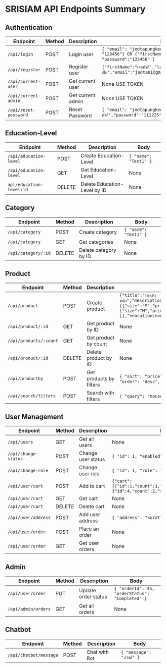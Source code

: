 # SRISIAM API Endpoints Summary

## Authentication

| Endpoint              | Method | Description       | Body                                                                                                           |
| --------------------- | ------ | ----------------- | -------------------------------------------------------------------------------------------------------------- |
| `/api/login`          | POST   | Login user        | `{ "email": "jedtapungkee@gmail.com", "password": "123456"} OR {"firstName":"เจตพังคี", "password":"123456" }` |
| `/api/register`       | POST   | Register user     | `{"firstName":"เจตพังคี","lastName":"คล้ายเข็ม","email":"jedta01@gmail.com","password":"123456"`               |
| `/api/current-user`   | POST   | Get current user  | None USE TOKEN                                                                                                 |
| `/api/current-admin`  | POST   | Get current admin | None USE TOKEN                                                                                                 |
| `/api/reset-password` | POST   | Reset Password    | `{ "email": "jedtapungkee@gmail.com","firstName:"เจตพังคี","password":"111225"," }`                            |

## Education-Level

| Endpoint                 | Method | Description                  | Body                  |
| ------------------------ | ------ | ---------------------------- | --------------------- |
| `/api/education-level`   | POST   | Create Education-Level       | `{ "name": "Test1" }` |
| `/api/education-level`   | GET    | Get Education-Level          | None                  |
| `api/education-level:id` | DELETE | Delete Education-Level by ID | None                  |

## Category

| Endpoint            | Method | Description           | Body                  |
| ------------------- | ------ | --------------------- | --------------------- |
| `/api/category`     | POST   | Create category       | `{ "name": "Test1" }` |
| `/api/category`     | GET    | Get categories        | None                  |
| `/api/category/:id` | DELETE | Delete category by ID | None                  |

## Product

| Endpoint              | Method | Description             | Body                                                                                                                                                                                                                                        |
| --------------------- | ------ | ----------------------- | ------------------------------------------------------------------------------------------------------------------------------------------------------------------------------------------------------------------------------------------- |
| `/api/product`        | POST   | Create product          | `{"title":"รองเท้าหญิง","description":"test","categoryId":1,"gender":"MALE","productsizes":[{"size":"S","price":250,"quantity":10},{"size":"M","price":300,"quantity":20}],"images":[],"educationLevelId":"ประถม"}` |
| `/api/product/:id`    | GET    | Get product by ID       | None             
| `/api/products/:count`    | GET    | Get product by count     | None                                                                                                                                                                                                                               |
| `/api/product/:id`    | DELETE | Delete product by ID    | None                                                                                                                                                                                                                                        |
| `/api/productby`      | POST   | Get products by filters | `{ "sort": "price", "order": "asc", "limit": 2 }` or `{ "sort": "quantity", "order": "desc", "limit": 2 }`                                                                                                                                  |
| `/api/search/filters` | POST   | Search with filters     | `{ "query": "mouse" }`, `{ "price": [100, 600] }`, or `{ "category": [1, 2] }`                                                                                                                                                              |

## User Management

| Endpoint             | Method | Description        | Body                                                                                         |
| -------------------- | ------ | ------------------ | -------------------------------------------------------------------------------------------- |
| `/api/users`         | GET    | Get all users      | None                                                                                         |
| `/api/change-status` | POST   | Change user status | `{ "id": 1, "enabled": false }`                                                              |
| `/api/change-role`   | POST   | Change user role   | `{ "id": 1, "role": "user" }`                                                                |
| `/api/user/cart`     | POST   | Add to cart        | `{"cart":[{"id":1,"count":1,"size":"M","price":250},{"id":4,"count":2,"size":"S","price":200}]}`
| `/api/user/cart`     | GET    | Get cart           | None                                                                                         |
| `/api/user/cart`     | DELETE | Delete cart        | None                                                                                         |
| `/api/user/address`  | POST   | Add user address   | `{ "address": "korat" }`                                                                     |
| `/api/user/order`    | POST   | Place an order     | None                                                                                         |
| `/api/user/order`    | GET    | Get user orders    | None                                                                                         |

## Admin

| Endpoint            | Method | Description         | Body                                            |
| ------------------- | ------ | ------------------- | ----------------------------------------------- |
| `/api/user/order`   | PUT    | Update order status | `{ "orderId": 35, "orderStatus": "Completed" }` |
| `/api/admin/orders` | GET    | Get all orders      | None                                            |

## Chatbot

| Endpoint            | Method | Description         | Body                                            |
| ------------------- | ------ | ------------------- | ----------------------------------------------- |
| `/api/chatbot/message`   | POST    | Chat with Bot | `{ "message": "สวัสดี" }` |
